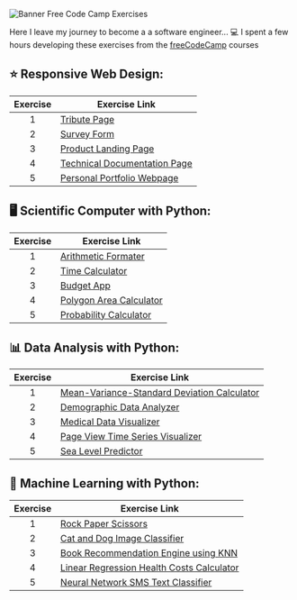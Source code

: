 ![Banner Free Code Camp Exercises](https://user-images.githubusercontent.com/57842220/129662511-46125cfd-4c33-4f75-a60b-139e1f94ac90.png)

Here I leave my journey to become a a software engineer... 💻
I spent a few hours developing these exercises from the [freeCodeCamp](https://www.freecodecamp.org/) courses

## ⭐ Responsive Web Design:

Exercise  | Exercise Link
:-------: | ------
1         | [Tribute Page]()
2         | [Survey Form]()
3         | [Product Landing Page]()
4         | [Technical Documentation Page]()
5         | [Personal Portfolio Webpage]()

## 🖥️ Scientific Computer with Python: 

Exercise  | Exercise Link
:-------: | ------
1         | [Arithmetic Formater](https://github.com/wollieliza/freecodecamp-python-exercises/tree/main/scientific-computer-with-python/boilerplate-arithmetic-formater)
2         | [Time Calculator](https://github.com/wollieliza/freecodecamp-python-exercises/tree/main/scientific-computer-with-python/boilerplate-time-calculator)
3         | [Budget App](https://github.com/wollieliza/freecodecamp-python-exercises/tree/main/scientific-computer-with-python/boilerplate-budget-app)
4         | [Polygon Area Calculator](https://github.com/wollieliza/freecodecamp-python-exercises/tree/main/scientific-computer-with-python/boilerplate-polygon-area-calculator)
5         | [Probability Calculator](https://github.com/wollieliza/freecodecamp-python-exercises/tree/main/scientific-computer-with-python/boilerplate-probability-calculator)

## 📊 Data Analysis with Python:

Exercise  | Exercise Link
:-------: | ------
1         | [Mean-Variance-Standard Deviation Calculator](https://github.com/wollieliza/freecodecamp-python-exercises/tree/main/data-analysis-with-python/boilerplate-mean-variance-standard-deviation-calculator)
2         | [Demographic Data Analyzer](https://github.com/wollieliza/freecodecamp-python-exercises/tree/main/data-analysis-with-python/boilerplate-demographic-data-analyzer)
3         | [Medical Data Visualizer](https://github.com/wollieliza/freecodecamp-python-exercises/tree/main/data-analysis-with-python/boilerplate-medical-data-visualizer)
4         | [Page View Time Series Visualizer](https://github.com/wollieliza/freecodecamp-python-exercises/tree/main/data-analysis-with-python/boilerplate-page-view-time-series-visualizer)
5         | [Sea Level Predictor](https://github.com/wollieliza/freecodecamp-python-exercises/tree/main/data-analysis-with-python/boilerplate-sea-level-predictor)

## 📝 Machine Learning with Python:

Exercise  | Exercise Link
:-------: | ------
1         | [Rock Paper Scissors]()
2         | [Cat and Dog Image Classifier]()
3         | [Book Recommendation Engine using KNN]()
4         | [Linear Regression Health Costs Calculator]()
5         | [Neural Network SMS Text Classifier]()
